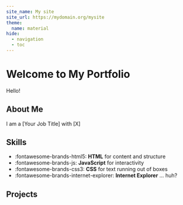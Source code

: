 ```yaml
---
site_name: My site
site_url: https://mydomain.org/mysite
theme:
  name: material
hide:
  - navigation
  - toc
---
```

# Welcome to My Portfolio

Hello!


## About Me

I am a [Your Job Title] with [X] 

## Skills
<div class="grid cards" markdown>

- :fontawesome-brands-html5: __HTML__ for content and structure
- :fontawesome-brands-js: __JavaScript__ for interactivity
- :fontawesome-brands-css3: __CSS__ for text running out of boxes
- :fontawesome-brands-internet-explorer: __Internet Explorer__ ... huh?

</div>


## Projects

